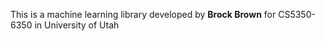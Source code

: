 This is a machine learning library developed by **Brock Brown** for CS5350-6350 in University of Utah
